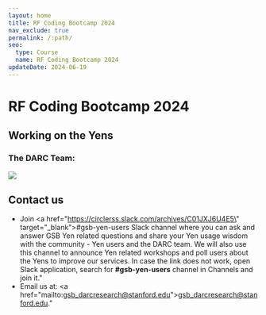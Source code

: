 ```yaml
---
layout: home
title: RF Coding Bootcamp 2024 
nav_exclude: true
permalink: /:path/
seo:
  type: Course
  name: RF Coding Bootcamp 2024 
updateDate: 2024-06-19
---
```


# RF Coding Bootcamp 2024 
## Working on the Yens

### The DARC Team:
![](assets/images/gsbrh_092122_0021.jpg)

## Contact us
- Join <a href=\"https://circlerss.slack.com/archives/C01JXJ6U4E5\" target=\"_blank\">#gsb-yen-users Slack channel</a> where you can ask and answer GSB Yen related questions and share your Yen usage wisdom with the community - Yen users and the DARC team. We will also use this channel to announce Yen related workshops and poll users about the Yens to improve our services. In case the link does not work, open Slack application, search for <b>#gsb-yen-users</b> channel in Channels and join it."
- Email us at: <a href=\"mailto:gsb_darcresearch@stanford.edu\">gsb_darcresearch@stanford.edu.</a>"

